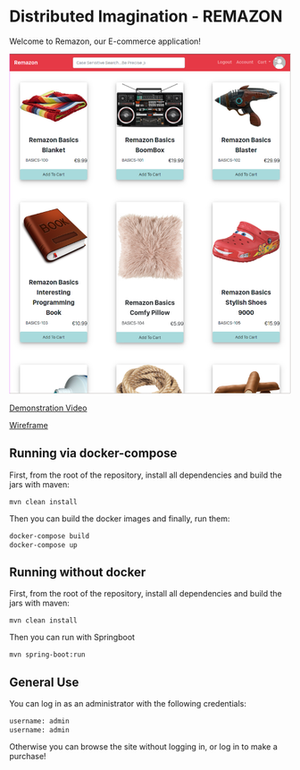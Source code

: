 # Distributed Imagination - REMAZON

Welcome to Remazon, our E-commerce application!

![](wireframe/home_screen.png)

[Demonstration Video]()

[Wireframe](https://gitlab.com/comp30860/2021/distributed-imagination/-/tree/master/wireframe)


## Running via docker-compose

First, from the root of the repository, install all dependencies and build the jars with maven:
```
mvn clean install
```

Then you can build the docker images and finally, run them:
```
docker-compose build
docker-compose up
```

## Running without docker

First, from the root of the repository, install all dependencies and build the jars with maven:
```
mvn clean install
```

Then you can run with Springboot
```
mvn spring-boot:run
```

## General Use

You can log in as an administrator with the following credentials:
```
username: admin
username: admin
```

Otherwise you can browse the site without logging in, or log in to make a purchase!



